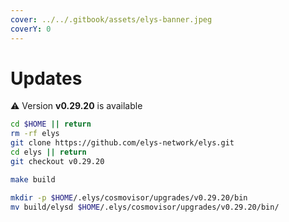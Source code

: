 ```yaml
---
cover: ../../.gitbook/assets/elys-banner.jpeg
coverY: 0
---
```


# Updates

⚠️ Version **v0.29.20** is available

```bash
cd $HOME || return
rm -rf elys
git clone https://github.com/elys-network/elys.git
cd elys || return
git checkout v0.29.20

make build

mkdir -p $HOME/.elys/cosmovisor/upgrades/v0.29.20/bin
mv build/elysd $HOME/.elys/cosmovisor/upgrades/v0.29.20/bin/
```
